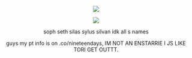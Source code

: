 <div id="header" align="center">

![](https://komarev.com/ghpvc/?username=nineteendays&style=plastic&color=FF9EAB&label=_twinks_&base=17)

<p align="center">
<img src="https://files.catbox.moe/kjgx6c.png"> 
</p>


<div id="header" align="center">


soph seth silas sylus silvan idk all s names
</p>
guys my pt info is on .co/nineteendays, IM NOT AN ENSTARRIE I JS LIKE TORI GET OUTTT.
</p>

<p align="center"
